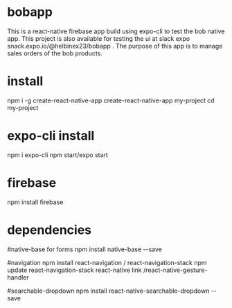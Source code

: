 # bobapp
This is a react-native firebase app build using expo-cli to test the bob native app.
This project is also available for testing the ui at slack expo snack.expo.io/@helbinex23/bobapp .
The purpose of this app is to manage sales orders of the bob products.

# install
npm i -g create-react-native-app
create-react-native-app my-project
cd my-project

# expo-cli install
npm i expo-cli
npm start/expo start

# firebase
npm install firebase

# dependencies

#native-base for forms
npm install native-base --save

#navigation
npm install react-navigation / react-navigation-stack
npm update react-navigation-stack
react-native link /react-native-gesture-handler

#searchable-dropdown
npm install react-native-searchable-dropdown --save

